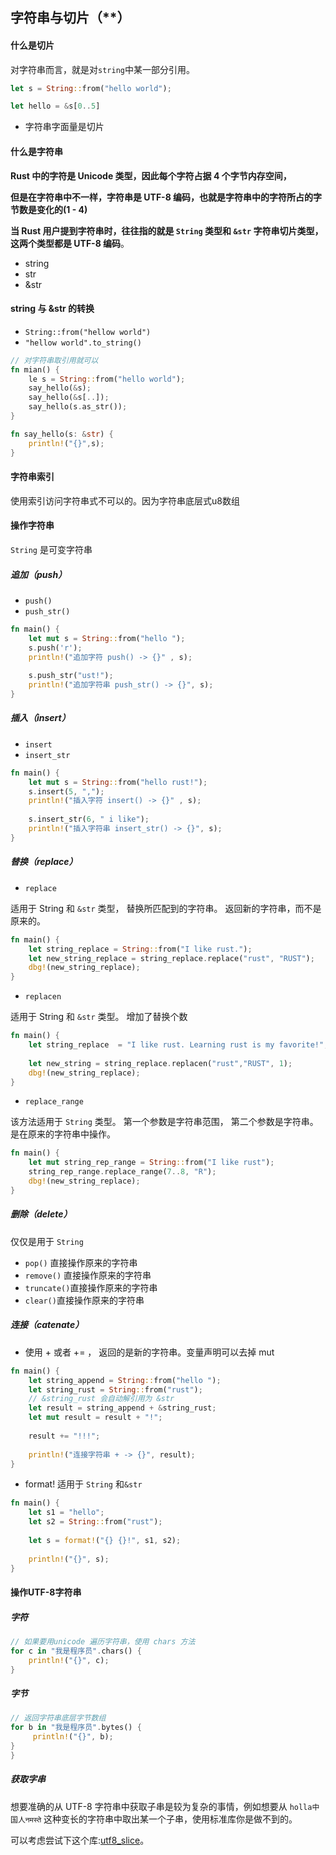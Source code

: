 ## 字符串与切片（**）

#### 什么是切片

对字符串而言，就是对`string`中某一部分引用。

```rust
let s = String::from("hello world");

let hello = &s[0..5]
```

- 字符串字面量是切片

#### 什么是字符串

**Rust 中的字符是 Unicode 类型，因此每个字符占据 4 个字节内存空间，**

**但是在字符串中不一样，字符串是 UTF-8 编码，也就是字符串中的字符所占的字节数是变化的(1 - 4)**

**当 Rust 用户提到字符串时，往往指的就是 `String` 类型和 `&str` 字符串切片类型，这两个类型都是 UTF-8 编码**。

- string 
- str
- &str

#### string 与 &str 的转换

- `String::from("hellow world")`
- `"hellow world".to_string()`

```rust
// 对字符串取引用就可以
fn mian() {
    le s = String::from("hello world");
    say_hello(&s);
    say_hello(&s[..]);
    say_hello(s.as_str());
}

fn say_hello(s: &str) {
    println!("{}",s);
}
```

#### 字符串索引

使用索引访问字符串式不可以的。因为字符串底层式u8数组

#### 操作字符串

`String` 是可变字符串

##### 追加（push）

- `push()` 
- `push_str()`

```rust
fn main() {
    let mut s = String::from("hello ");
    s.push('r');
    println!("追加字符 push() -> {}" , s);
	
    s.push_str("ust!");
    println!("追加字符串 push_str() -> {}", s);
}
```

##### 插入（insert）

- `insert` 
- `insert_str`

```rust
fn main() {
    let mut s = String::from("hello rust!");
    s.insert(5, ",");
    println!("插入字符 insert() -> {}" , s);
    
    s.insert_str(6, " i like");
    println!("插入字符串 insert_str() -> {}", s);
}
```



##### 替换（replace）

- `replace`

适用于 String 和 `&str` 类型， 替换所匹配到的字符串。 返回新的字符串，而不是原来的。

```rust
fn main() {
    let string_replace = String::from("I like rust.");
    let new_string_replace = string_replace.replace("rust", "RUST");
    dbg!(new_string_replace);
}
```

- `replacen`

适用于 String 和 `&str` 类型。 增加了替换个数

```rust
fn main() {
    let string_replace  = "I like rust. Learning rust is my favorite!";
    
    let new_string = string_replace.replacen("rust","RUST", 1);
    dbg!(new_string_replace);
}
```

- `replace_range`

该方法适用于 `String` 类型。 第一个参数是字符串范围， 第二个参数是字符串。是在原来的字符串中操作。

```rust
fn main() {
    let mut string_rep_range = String::from("I like rust");
    string_rep_range.replace_range(7..8, "R");
    dbg!(new_string_replace);
}
```

##### 删除（delete）

仅仅是用于 `String`

- `pop()`  直接操作原来的字符串
- `remove()` 直接操作原来的字符串
- `truncate()`直接操作原来的字符串
- `clear()`直接操作原来的字符串



##### 连接（catenate）

- 使用 + 或者 += ， 返回的是新的字符串。变量声明可以去掉 mut

```rust
fn main() {
    let string_append = String::from("hello ");
    let string_rust = String::from("rust");
    // &string_rust 会自动解引用为 &str
    let result = string_append + &string_rust;
    let mut result = result + "!";
    
    result += "!!!";
    
    println!("连接字符串 + -> {}", result);
}
```

- format!  适用于 `String`  和`&str`

```rust
fn main() {
    let s1 = "hello";
    let s2 = String::from("rust");
    
    let s = format!("{} {}!", s1, s2);
    
    println!("{}", s);
}
```



####  操作UTF-8字符串

##### 字符

```RUST
// 如果要用unicode 遍历字符串，使用 chars 方法
for c in "我是程序员".chars() {
    println!("{}", c);
}
```

##### 字节

```rust
// 返回字符串底层字节数组
for b in "我是程序员".bytes() {
     println!("{}", b);
}
}
```

##### 获取字串

想要准确的从 UTF-8 字符串中获取子串是较为复杂的事情，例如想要从 `holla中国人नमस्ते` 这种变长的字符串中取出某一个子串，使用标准库你是做不到的。 

可以考虑尝试下这个库:[utf8_slice](https://crates.io/crates/utf8_slice)。

